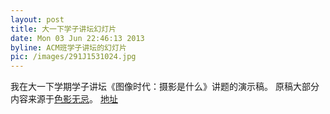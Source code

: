 ```yaml
---
layout: post
title: 大一下学子讲坛幻灯片
date: Mon 03 Jun 22:46:13 2013
byline: ACM班学子讲坛的幻灯片
pic: /images/291J1531024.jpg
---
```

我在大一下学期学子讲坛《图像时代：摄影是什么》讲题的演示稿。
原稿大部分内容来源于<a href="http://www.xitek.com/html/vision/review/200909/29-28256.html">色影无忌</a>。
<a href="{{ site:url }}/assets/xuezi">地址</a>
